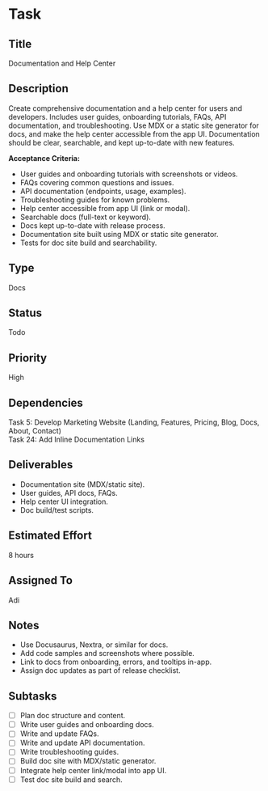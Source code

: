 # Task

## Title
Documentation and Help Center

## Description
Create comprehensive documentation and a help center for users and developers. Includes user guides, onboarding tutorials, FAQs, API documentation, and troubleshooting. Use MDX or a static site generator for docs, and make the help center accessible from the app UI. Documentation should be clear, searchable, and kept up-to-date with new features.

**Acceptance Criteria:**
- User guides and onboarding tutorials with screenshots or videos.
- FAQs covering common questions and issues.
- API documentation (endpoints, usage, examples).
- Troubleshooting guides for known problems.
- Help center accessible from app UI (link or modal).
- Searchable docs (full-text or keyword).
- Docs kept up-to-date with release process.
- Documentation site built using MDX or static site generator.
- Tests for doc site build and searchability.

## Type
Docs

## Status
Todo

## Priority
High

## Dependencies
Task 5: Develop Marketing Website (Landing, Features, Pricing, Blog, Docs, About, Contact)  
Task 24: Add Inline Documentation Links

## Deliverables
- Documentation site (MDX/static site).
- User guides, API docs, FAQs.
- Help center UI integration.
- Doc build/test scripts.

## Estimated Effort
8 hours

## Assigned To
Adi

## Notes
- Use Docusaurus, Nextra, or similar for docs.
- Add code samples and screenshots where possible.
- Link to docs from onboarding, errors, and tooltips in-app.
- Assign doc updates as part of release checklist.

## Subtasks
- [ ] Plan doc structure and content.
- [ ] Write user guides and onboarding docs.
- [ ] Write and update FAQs.
- [ ] Write and update API documentation.
- [ ] Write troubleshooting guides.
- [ ] Build doc site with MDX/static generator.
- [ ] Integrate help center link/modal into app UI.
- [ ] Test doc site build and search.